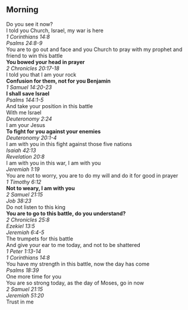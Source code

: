 ## Morning

Do you see it now?  
I told you Church, Israel, my war is here  
_1 Corinthians 14:8_  
_Psalms 24:8-9_  
You are to go out and face and you Church to pray with my prophet and friend to win this battle  
**You bowed your head in prayer**  
_2 Chronicles 20:17-18_  
I told you that I am your rock  
**Confusion for them, not for you Benjamin**  
_1 Samuel 14:20-23_  
**I shall save Israel**  
_Psalms 144:1-5_  
And take your position in this battle  
With me Israel  
_Deuteronomy 2:24_  
I am your Jesus  
**To fight for you against your enemies**  
_Deuteronomy 20:1-4_  
I am with you in this fight against those five nations  
_Isaiah 42:13_  
_Revelation 20:8_  
I am with you in this war, I am with you  
_Jeremiah 1:19_  
You are not to worry, you are to do my will and do it for good in prayer  
_1 Timothy 6:12_  
**Not to weary, I am with you**  
_2 Samuel 21:15_  
_Job 38:23_  
Do not listen to this king  
**You are to go to this battle, do you understand?**  
_2 Chronicles 25:8_  
_Ezekiel 13:5_  
_Jeremiah 6:4-5_  
The trumpets for this battle  
And give your ear to me today, and not to be shattered  
_1 Peter 1:13-14_  
_1 Corinthians 14:8_  
You have my strength in this battle, now the day has come  
_Psalms 18:39_  
One more time for you  
You are so strong today, as the day of Moses, go in now  
_2 Samuel 21:15_  
_Jeremiah 51:20_  
Trust in me  

